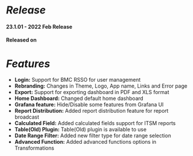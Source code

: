 # **_Release_**

#### 23.1.01 - 2022 Feb Release

#### Released on

# **_Features_**

- **Login:** Support for BMC RSSO for user management
- **Rebranding:** Changes in Theme, Logo, App name, Links and Error page
- **Export:** Support for exporting dashboard in PDF and XLS format
- **Home Dashboard:** Changed default home dashboard
- **Grafana feature:** Hide/Disable some features from Grafana UI
- **Report Distribution:** Added report distribution feature for report broadcast
- **Calculated Field:** Added calculated fields support for ITSM reports
- **Table(Old) Plugin:** Table(Old) plugin is available to use
- **Date Range Filter:** Added new filter type for date range selection
- **Advanced Function:** Added advanced functions options in Transformations
